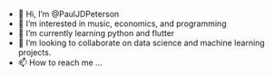 - 👋 Hi, I’m @PaulJDPeterson
- 👀 I’m interested in music, economics, and programming
- 🌱 I’m currently learning python and flutter
- 💞️ I’m looking to collaborate on data science and machine learning projects.
- 📫 How to reach me ...


